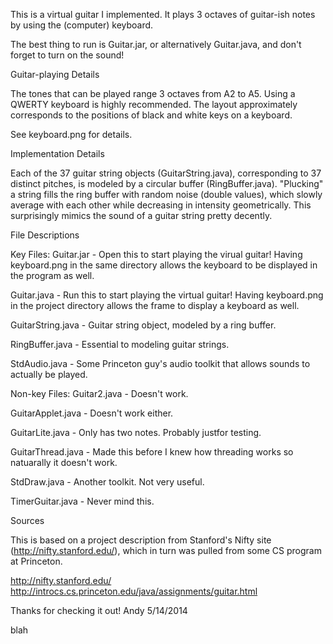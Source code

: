 This is a virtual guitar I implemented. It plays 3 octaves of guitar-ish notes by using the (computer) keyboard.

The best thing to run is Guitar.jar, or alternatively Guitar.java, and don't forget to turn on the sound!

Guitar-playing Details

The tones that can be played range 3 octaves from A2 to A5. Using a QWERTY keyboard is highly recommended. The layout approximately corresponds to the positions of black and white keys on a keyboard.

See keyboard.png for details.

Implementation Details

Each of the 37 guitar string objects (GuitarString.java), corresponding to 37 distinct pitches, is modeled by a circular buffer (RingBuffer.java). "Plucking" a string fills the ring buffer with random noise (double values), which slowly average with each other while decreasing in intensity geometrically. This surprisingly mimics the sound of a guitar string pretty decently.

File Descriptions

Key Files: Guitar.jar - Open this to start playing the virual guitar! Having keyboard.png in the same directory allows the keyboard to be displayed in the program as well.

Guitar.java - Run this to start playing the virtual guitar! Having keyboard.png in the project directory allows the frame to display a keyboard as well.

GuitarString.java - Guitar string object, modeled by a ring buffer.

RingBuffer.java - Essential to modeling guitar strings.

StdAudio.java - Some Princeton guy's audio toolkit that allows sounds to actually be played.

Non-key Files: Guitar2.java - Doesn't work.

GuitarApplet.java - Doesn't work either.

GuitarLite.java - Only has two notes. Probably justfor testing.

GuitarThread.java - Made this before I knew how threading works so natuarally it doesn't work.

StdDraw.java - Another toolkit. Not very useful.

TimerGuitar.java - Never mind this.

Sources

This is based on a project description from Stanford's Nifty site (http://nifty.stanford.edu/), which in turn was pulled from some CS program at Princeton.

http://nifty.stanford.edu/ http://introcs.cs.princeton.edu/java/assignments/guitar.html

Thanks for checking it out! Andy 5/14/2014


blah